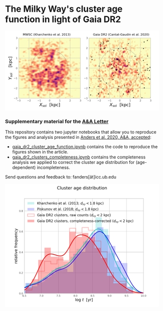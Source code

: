 # The Milky Way's cluster age function in light of Gaia DR2

![XYmap](im/XYmap_clusters_mwsc_vs_gaia_3kpc.png)

### Supplementary material for the [A&A Letter](https://arxiv.org/abs/2006.01690)

This repository contains two jupyter notebooks that allow you to reproduce the figures and analysis presented in [Anders et al. 2020, A&A, accepted](https://arxiv.org/abs/2006.01690):

* [gaia_dr2_cluster_age_function.ipynb](gaia_dr2_cluster_age_function.ipynb) contains the code to reproduce the figures shown in the article.
* [gaia_dr2_clusters_completeness.ipynb](https://github.com/fjaellet/gaidr2-caf/blob/master/gaia_dr2_clusters_completeness.ipynb) contains the completeness analysis we applied to correct the cluster age distribution for (age-dependent) incompleteness.

Send questions and feedback to: fanders[ät]icc.ub.edu

![agedistribution](im/age-distribution_mwsc_vs_gaia_2.0kpc.png)


